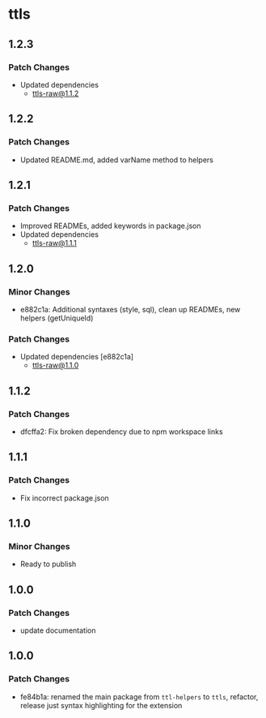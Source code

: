 # ttls

## 1.2.3

### Patch Changes

- Updated dependencies
  - ttls-raw@1.1.2

## 1.2.2

### Patch Changes

- Updated README.md, added varName method to helpers

## 1.2.1

### Patch Changes

- Improved READMEs, added keywords in package.json
- Updated dependencies
  - ttls-raw@1.1.1

## 1.2.0

### Minor Changes

- e882c1a: Additional syntaxes (style, sql), clean up READMEs, new helpers (getUniqueId)

### Patch Changes

- Updated dependencies [e882c1a]
  - ttls-raw@1.1.0

## 1.1.2

### Patch Changes

- dfcffa2: Fix broken dependency due to npm workspace links

## 1.1.1

### Patch Changes

- Fix incorrect package.json

## 1.1.0

### Minor Changes

- Ready to publish

## 1.0.0

### Patch Changes

- update documentation

## 1.0.0

### Patch Changes

- fe84b1a: renamed the main package from `ttl-helpers` to `ttls`, refactor, release just syntax highlighting for the extension

